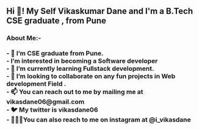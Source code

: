 <h2 align="left">Hi 👋! My Self Vikaskumar Dane and I'm a B.Tech CSE graduate , from Pune</h2>


###

<h3 align="left">About Me:-<br><br>- 👀 I’m CSE graduate from Pune.<br>- I’m interested in becoming a Software developer<br>- 🌱 I’m currently learning Fullstack development.<br>- 💞️ I’m looking to collaborate on any fun projects in Web development Field .<br>- 📫 You can reach out to me by mailing me at vikasdane06@gmail.com<br>- 🐦 My twitter is vikasdane06<br>- 🧑‍🤝‍🧑You can also reach to me on instagram at @i_vikasdane</h3>

###


